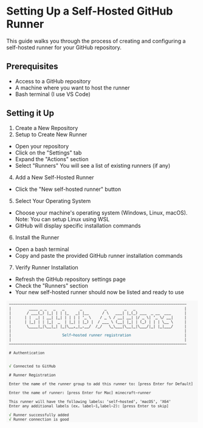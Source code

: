 # Setting Up a Self-Hosted GitHub Runner
This guide walks you through the process of creating and configuring a self-hosted runner for your GitHub repository.

## Prerequisites

- Access to a GitHub repository
- A machine where you want to host the runner
- Bash terminal (I use VS Code)

## Setting it Up 

1. Create a New Repository
2. Setup to Create New Runner
  - Open your repository
  - Click on the "Settings" tab
  - Expand the "Actions" section
  - Select "Runners"
    You will see a list of existing runners (if any)

4. Add a New Self-Hosted Runner

  - Click the "New self-hosted runner" button


5. Select Your Operating System

  - Choose your machine's operating system (Windows, Linux, macOS). Note: You can setup Linux using WSL
  - GitHub will display specific installation commands

6. Install the Runner

  - Open a bash terminal
  - Copy and paste the provided GitHub runner installation commands


7. Verify Runner Installation

  - Refresh the GitHub repository settings page
  - Check the "Runners" section
  - Your new self-hosted runner should now be listed and ready to use

![Runner-Success](runner-success.png)